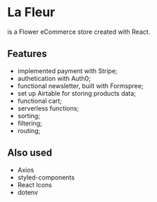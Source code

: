 # La Fleur
is a Flower eCommerce store created with React.

## Features

- implemented payment with Stripe;
- authetication with Auth0;
- functional newsletter, built with Formspree;
- set up Airtable for storing products data;
- functional cart;
- serverless functions;
- sorting;
- filtering;
- routing;

## Also used

- Axios
- styled-components
- React Icons
- dotenv


